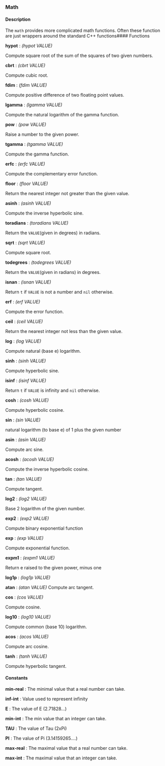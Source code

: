 ### Math

#### Description

The `math` provides more complicated math functions. Often these
function are just wrappers around the standard C++ functions#### Functions

**hypot** : *(hypot VALUE)*

Compute square root of the sum of the squares of two given numbers.


**cbrt** : *(cbrt VALUE)*

Compute cubic root.


**fdim** : *(fdim VALUE)*

Compute positive difference of two floating point values.


**lgamma** : *(lgamma VALUE)*

Compute the natural logarithm of the gamma function.


**pow** : *(pow VALUE)*

Raise a number to the given power.


**tgamma** : *(tgamma VALUE)*

Compute the gamma function.


**erfc** : *(erfc VALUE)*

Compute the complementary error function.


**floor** : *(floor VALUE)*

Return the nearest integer not greater than the given value.


**asinh** : *(asinh VALUE)*

Compute the inverse hyperbolic sine.


**toradians** : *(toradians VALUE)*

Return the `VALUE`(given in degrees) in radians.


**sqrt** : *(sqrt VALUE)*

Compute square root.


**todegrees** : *(todegrees VALUE)*

Return the `VALUE`(given in radians) in degrees.


**isnan** : *(isnan VALUE)*

Return `t` if `VALUE` is not a number and `nil` otherwise.


**erf** : *(erf VALUE)*

Compute the error function.

**ceil** : *(ceil VALUE)*

Return the nearest integer not less than the given value.


**log** : *(log VALUE)*

Compute natural (base e) logarithm.


**sinh** : *(sinh VALUE)*

Compute hyperbolic sine.


**isinf** : *(isinf VALUE)*

Return `t` if `VALUE` is infinity and `nil` otherwise.


**cosh** : *(cosh VALUE)*

Compute hyperbolic cosine.


**sin** : *(sin VALUE)*

natural logarithm (to base e) of 1 plus the given number


**asin** : *(asin VALUE)*

Compute arc sine.


**acosh** : *(acosh VALUE)*

Compute the inverse hyperbolic cosine.


**tan** : *(tan VALUE)*

Compute tangent.


**log2** : *(log2 VALUE)*

Base 2 logarithm of the given number.


**exp2** : *(exp2 VALUE)*

Compute binary exponential function


**exp** : *(exp VALUE)*

Compute exponential function.


**expm1** : *(expm1 VALUE)*

Return e raised to the given power, minus one


**log1p** : *(log1p VALUE)*

**atan** : *(atan VALUE)*
Compute arc tangent.


**cos** : *(cos VALUE)*

Compute cosine.
 

**log10** : *(log10 VALUE)*

Compute common (base 10) logarithm.


**acos** : *(acos VALUE)*

Compute arc cosine.


**tanh** : *(tanh VALUE)*

Compute hyperbolic tangent.


#### Constants
**min-real** : The minimal value that a real number can take.

**inf-int** : Value used to represent infinity

**E** : The value of E (2.71828...)

**min-int** : The min value that an integer can take.

**TAU** : The value of Tau (2xPi)

**PI** : The value of Pi (3.14159265....)

**max-real** : The maximal value that a real number can take.



**max-int** : The maximal value that an integer can take.

